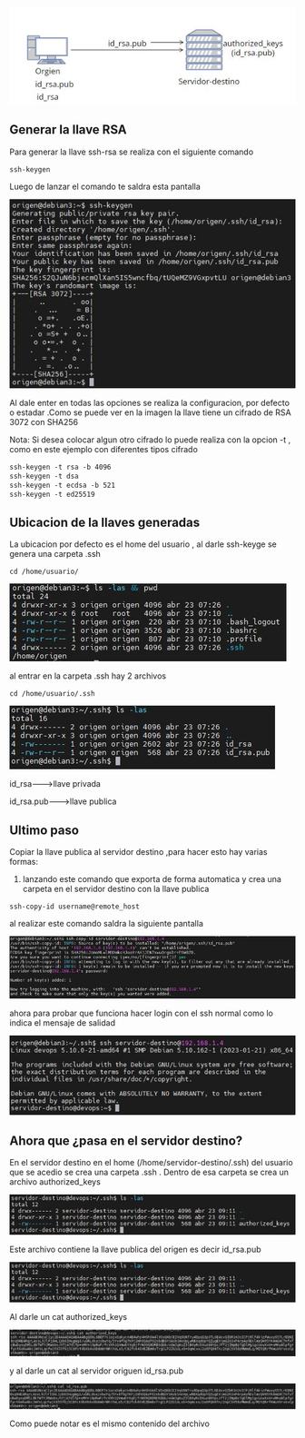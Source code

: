 ![Diagrama](https://github.com/Andherson333333/Linux/blob/main/configuracion-llaves-ssh/imagenes/ssh-llave-rsa.JPG)

## Generar la llave RSA
Para generar la llave ssh-rsa se realiza con el siguiente comando
```
ssh-keygen
```
Luego de lanzar el comando te saldra esta pantalla

![Diagrama](https://github.com/Andherson333333/Linux/blob/main/configuracion-llaves-ssh/imagenes/imagen-1.1.JPG)

Al dale enter en todas las opciones se realiza la configuracion, por defecto o estadar .Como se puede ver en la imagen la llave tiene un cifrado de RSA 3072 con SHA256

Nota:
Si desea colocar algun otro cifrado lo puede realiza con la opcion -t , como en este ejemplo con diferentes tipos cifrado

```
ssh-keygen -t rsa -b 4096
ssh-keygen -t dsa 
ssh-keygen -t ecdsa -b 521
ssh-keygen -t ed25519
```


## Ubicacion de la llaves generadas
La ubicacion por defecto es el home del usuario , al darle ssh-keyge se genera una carpeta .ssh 

```
cd /home/usuario/
```
![Diagrama](https://github.com/Andherson333333/Linux/blob/main/configuracion-llaves-ssh/imagenes/imagen-2.JPG)

al entrar en la carpeta .ssh hay 2 archivos
```
cd /home/usuario/.ssh
```
![Diagrama](https://github.com/Andherson333333/Linux/blob/main/configuracion-llaves-ssh/imagenes/imagen2.2.JPG)

id_rsa--->llave privada

id_rsa.pub--->llave publica


## Ultimo paso 
Copiar la llave publica al servidor destino ,para hacer esto hay varias formas:

1) lanzando este comando que exporta de forma automatica y crea una carpeta en el servidor destino con la llave publica
```
ssh-copy-id username@remote_host
```
al realizar este comando saldra la siguiente pantalla

![Diagrama](https://github.com/Andherson333333/Linux/blob/main/configuracion-llaves-ssh/imagenes/imagen3.JPG)

ahora para probar que funciona hacer login con el ssh normal como lo indica el mensaje de salidad

![Diagrama](https://github.com/Andherson333333/Linux/blob/main/configuracion-llaves-ssh/imagenes/imagen3.3.JPG)

## Ahora que ¿pasa en el servidor destino?

En el servidor destino en el home (/home/servidor-destino/.ssh) del usuario que se acedio se crea una carpeta .ssh .
Dentro de esa carpeta se crea un archivo authorized_keys

![Diagrama](https://github.com/Andherson333333/Linux/blob/main/configuracion-llaves-ssh/imagenes/imagen4.1.JPG)

Este archivo contiene la llave publica del origen es decir id_rsa.pub

![Diagrama](https://github.com/Andherson333333/Linux/blob/main/configuracion-llaves-ssh/imagenes/imagen4.1.JPG)

Al darle un cat authorized_keys

![Diagrama](https://github.com/Andherson333333/Linux/blob/main/configuracion-llaves-ssh/imagenes/imagen4.2.JPG)


y al darle un cat al servidor origuen id_rsa.pub

![Diagrama](https://github.com/Andherson333333/Linux/blob/main/configuracion-llaves-ssh/imagenes/imagen4.5.JPG)

Como puede notar es el mismo contenido del archivo




